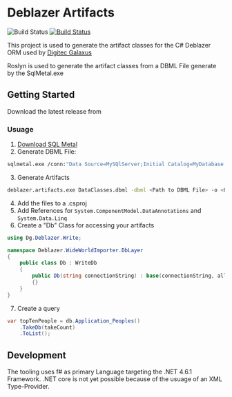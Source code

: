 # Deblazer Artifacts
![Build Status](https://tkae.visualstudio.com/_apis/public/build/definitions/600337e5-0517-476a-aa93-a7831c02c8cc/4/badge)
[![Build Status](https://travis-ci.org/DigitecGalaxus/Deblazer.Artifacts.svg?branch=master)](https://travis-ci.org/DigitecGalaxus/Deblazer.Artifacts)

This project is used to generate the artifact classes for the C# Deblazer ORM [<insert link to repo here>](https://gogole.ch) used by   [Digitec Galaxus](https://github.com/DigitecGalaxus)

Roslyn is used to generate the artifact classes from a DBML File generate by the SqlMetal.exe

## Getting Started
Download the latest release from [<insert latest release url here>](https://gogole.ch)

### Usuage
1. [Download SQL Metal](https://msdn.microsoft.com/en-us/library/bb386987(v=vs.110).aspx)
2. Generate DBML File:
```sh
sqlmetal.exe /conn:"Data Source=MySQlServer;Initial Catalog=MyDatabase;Integrated Security=True;" /timeout:0 /dbml:"DataClasses.dbml" /namespace:devinite.Meta.DbLayer /language:csharp /pluralize
```
3. Generate Artifacts
```sh
deblazer.artifacts.exe DataClasses.dbml -dbml <Path to DBML File> -o <OutputPath>
```

4. Add the files to a .csproj
5. Add References for `System.ComponentModel.DataAnnotations` and `System.Data.Linq`
6. Create a "Db" Class for accessing your artifacts
```cs
using Dg.Deblazer.Write;

namespace Deblazer.WideWorldImporter.DbLayer
{
    public class Db : WriteDb
    {
	    public Db(string connectionString) : base(connectionString, allowLoadingBinaryData: true)
	    {}
	}
}
```
7. Create a query
```cs
var topTenPeople = db.Application_Peoples()
    .TakeDb(takeCount)
    .ToList();
```

## Development
The tooling uses f# as primary Language targeting the .NET 4.6.1 Framework. .NET core is not yet possible because of the usuage of an XML Type-Provider.


